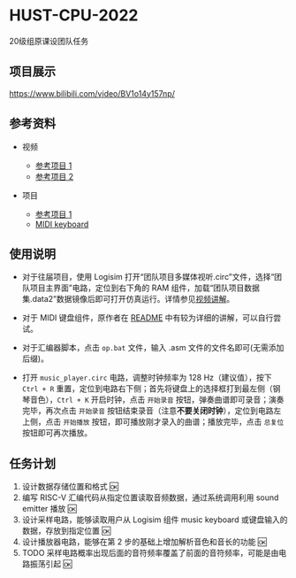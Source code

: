 # HUST-CPU-2022

20级组原课设团队任务

## 项目展示

https://www.bilibili.com/video/BV1o14y157np/

## 参考资料

- 视频
  - [参考项目 1](https://www.bilibili.com/video/BV1iy4y1s7fG/?spm_id_from=333.337.search-card.all.click&vd_source=7b62d8645e33caecde1b6dc6e75c4bda)
  - [参考项目 2](https://www.bilibili.com/video/BV1W54y1i7oL/?vd_source=7b62d8645e33caecde1b6dc6e75c4bda)

- 项目
  - [参考项目 1](https://github.com/lrg11/hust_computer_organization)
  - [MIDI keyboard](https://github.com/mrmcsoftware/MIDIkeyboard)

## 使用说明

- 对于往届项目，使用 Logisim 打开“团队项目多媒体视听.circ”文件，选择“团队项目主界面”电路，定位到右下角的 RAM 组件，加载“团队项目数据集.data2”数据镜像后即可打开仿真运行。详情参见[视频讲解](https://www.bilibili.com/video/BV1iy4y1s7fG/?spm_id_from=333.337.search-card.all.click&vd_source=7b62d8645e33caecde1b6dc6e75c4bda)。

- 对于 MIDI 键盘组件，原作者在 [README](Reference\MIDIkeyboard-master\README.md) 中有较为详细的讲解，可以自行尝试。

- 对于汇编器脚本，点击 `op.bat` 文件，输入 .asm 文件的文件名即可(无需添加后缀)。

- 打开 `music_player.circ` 电路，调整时钟频率为 128 Hz（建议值），按下 `Ctrl + R` 重置，定位到电路右下侧；首先将键盘上的选择框打到最左侧（钢琴音色），`Ctrl + K` 开启时钟，点击 `开始录音` 按钮，弹奏曲谱即可录音；演奏完毕，再次点击 `开始录音` 按钮结束录音（注意**不要关闭时钟**），定位到电路左上侧，点击 `开始播放` 按钮，即可播放刚才录入的曲谱；播放完毕，点击 `总复位` 按钮即可再次播放。
  
## 任务计划

1. 设计数据存储位置和格式 :ok:
2. 编写 RISC-V 汇编代码从指定位置读取音频数据，通过系统调用利用 sound emitter 播放 :ok:
3. 设计采样电路，能够读取用户从 Logisim 组件 music keyboard 或键盘输入的数据，存放到指定位置 :ok:
4. 设计播放器电路，能够在第 2 步的基础上增加解析音色和音长的功能 :ok:
5. TODO 采样电路概率出现后面的音符频率覆盖了前面的音符频率，可能是由电路振荡引起 :ok: